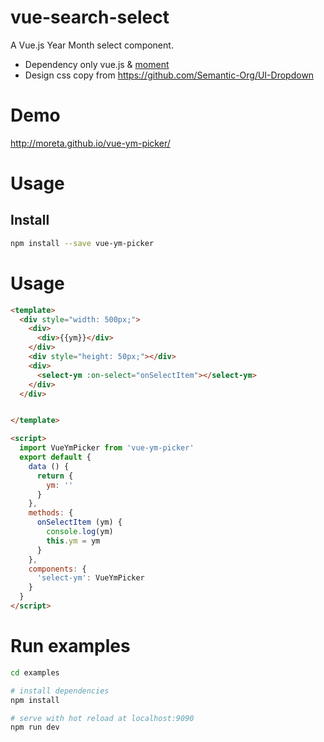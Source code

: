 # vue-search-select

A Vue.js Year Month select component.

+ Dependency only vue.js & [moment](http://momentjs.com/)
+ Design css copy from <https://github.com/Semantic-Org/UI-Dropdown>

# Demo

<http://moreta.github.io/vue-ym-picker/>

# Usage

## Install

```bash
npm install --save vue-ym-picker
```

# Usage

```html
<template>
  <div style="width: 500px;">
    <div>
      <div>{{ym}}</div>
    </div>
    <div style="height: 50px;"></div>
    <div>
      <select-ym :on-select="onSelectItem"></select-ym>
    </div>
  </div>


</template>

<script>
  import VueYmPicker from 'vue-ym-picker'
  export default {
    data () {
      return {
        ym: ''
      }
    },
    methods: {
      onSelectItem (ym) {
        console.log(ym)
        this.ym = ym
      }
    },
    components: {
      'select-ym': VueYmPicker
    }
  }
</script>
```

# Run examples

```bash
cd examples

# install dependencies
npm install

# serve with hot reload at localhost:9090
npm run dev
```
